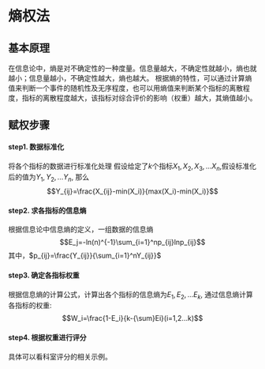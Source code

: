 # 熵权法
## 基本原理
在信息论中，熵是对不确定性的一种度量。信息量越大，不确定性就越小，熵也就越小；信息量越小，不确定性越大，熵也越大。
根据熵的特性，可以通过计算熵值来判断一个事件的随机性及无序程度，也可以用熵值来判断某个指标的离散程度，指标的离散程度越大，该指标对综合评价的影响（权重）越大，其熵值越小。

## 赋权步骤
#### step1. 数据标准化
将各个指标的数据进行标准化处理
假设给定了$k$个指标$X_1,X_2,X_3,...X_n$,假设标准化后的值为$Y_1,Y_2,...Y_n$, 那么
$$Y_{ij}=\frac{X_{ij}-min(X_i)}{max(X_i)-min(X_i)}$$
#### step2. 求各指标的信息熵
根据信息论中信息熵的定义，一组数据的信息熵
$$E_j=-ln(n)^{-1}\sum_{i=1}^np_{ij}lnp_{ij}$$
其中，$p_{ij}=\frac{Y_{ij}}{\sum_{i=1}^nY_{ij}}$  
 #### step3. 确定各指标权重
 根据信息熵的计算公式，计算出各个指标的信息熵为$E_1,E_2,...E_k$, 通过信息熵计算各指标的权重:
 $$W_i=\frac{1-E_i}{k-{\sum}Ei}(i=1,2...k)$$
 #### step4. 根据权重进行评分
 具体可以看科室评分的相关示例。


